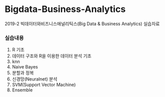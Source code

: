 # Bigdata-Business-Analytics
2019-2 빅데이터와비즈니스애널리틱스(Big Data &amp; Business Analytics) 실습자료  

### 실습내용
1. R 기초  
2. 데이터 구조와 R을 이용한 데이터 분석 기초  
3. knn  
4. Naive Bayes  
5. 분할과 정복  
6. 신경망(Neuralnet) 분석  
7. SVM(Support Vector Machine)  
8. Ensemble  
